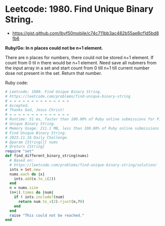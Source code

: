 # Leetcode: 1980. Find Unique Binary String.

- https://gist.github.com/lbvf50mobile/c74c711bb3ac482b55ae8cf1d5bd8fb6

**Ruby/Go: In n places could not be n+1 element.**

There are n places for numbers, there could not be stored n+1 element. If
count from 0 til n there would be n+1 element. Need save all nubmers from the
input array in a set and start count from 0 till n+1 till current number dose
not present in the set. Return that number.



Ruby code:
```Ruby
# Leetcode: 1980. Find Unique Binary String.
# https://leetcode.com/problems/find-unique-binary-string
# = = = = = = = = = = = = = =
# Accepted.
# Thanks God, Jesus Christ!
# = = = = = = = = = = = = = =
# Runtime: 51 ms, faster than 100.00% of Ruby online submissions for Find
# Unique Binary String.
# Memory Usage: 211.1 MB, less than 100.00% of Ruby online submissions for
# Find Unique Binary String.
# 2023.11.16 Daily Challenge.
# @param {String[]} nums
# @return {String}
require "set"
def find_different_binary_string(nums)
  # Based on:
  # https://leetcode.com/problems/find-unique-binary-string/solution/
  ints = Set.new
  nums.each do |x|
    ints.add(x.to_i(2))
  end
  n = nums.size
  (n+1).times do |num|
    if ! ints.include?(num)
      return num.to_s(2).rjust(n,?0)
    end
  end
  raise "This could not be reached."
end
```
